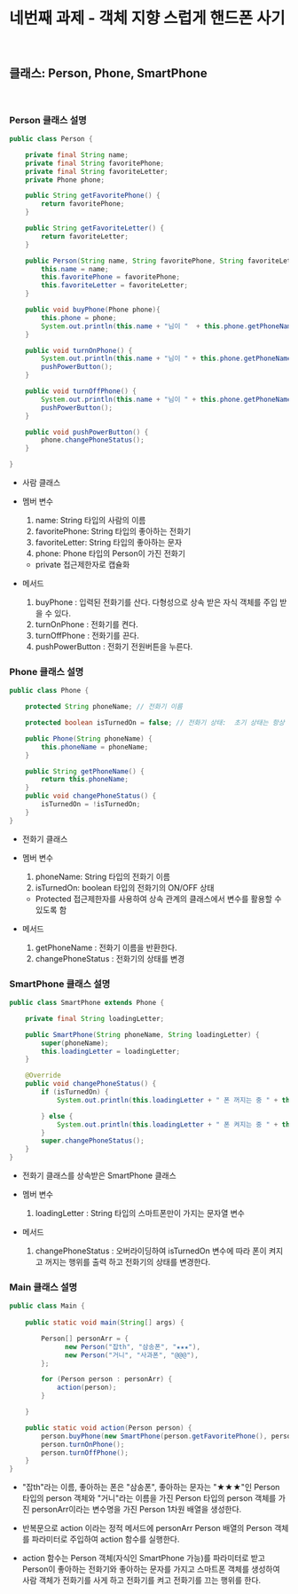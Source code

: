 

# 네번째 과제 - 객체 지향 스럽게 핸드폰 사기

<br>

## 클래스: Person, Phone, SmartPhone

<br>

### Person 클래스 설명 
```java
public class Person {

    private final String name;
    private final String favoritePhone;
    private final String favoriteLetter;
    private Phone phone;

    public String getFavoritePhone() {
        return favoritePhone;
    }

    public String getFavoriteLetter() {
        return favoriteLetter;
    }

    public Person(String name, String favoritePhone, String favoriteLetter) {
        this.name = name;
        this.favoritePhone = favoritePhone;
        this.favoriteLetter = favoriteLetter;
    }

    public void buyPhone(Phone phone){
        this.phone = phone;
        System.out.println(this.name + "님이 "  + this.phone.getPhoneName() + "을 샀습니다.");
    }

    public void turnOnPhone() {
        System.out.println(this.name + "님이 " + this.phone.getPhoneName() + "을 켰습니다.");
        pushPowerButton();
    }

    public void turnOffPhone() {
        System.out.println(this.name + "님이 " + this.phone.getPhoneName() + "을 껐습니다.");
        pushPowerButton();
    }

    public void pushPowerButton() {
        phone.changePhoneStatus();
    }

}

```
- 사람 클래스

- 멤버 변수 
     1. name: String 타입의 사람의 이름  
     2. favoritePhone: String 타입의 좋아하는 전화기  
     3. favoriteLetter: String 타입의 좋아하는 문자  
     4. phone: Phone 타입의 Person이 가진 전화기
    * private 접근제한자로 캡슐화
- 메서드
     1. buyPhone : 입력된 전화기를 산다. 다형성으로 상속 받은 자식 객체를 주입 받을 수 있다.
     2. turnOnPhone : 전화기를 켠다.
     3. turnOffPhone : 전화기를 끈다.
     4. pushPowerButton : 전화기 전원버튼을 누른다. 

### Phone 클래스 설명 
```java
public class Phone {

    protected String phoneName; // 전화기 이름

    protected boolean isTurnedOn = false; // 전화기 상태:  초기 상태는 항상 꺼져 있음

    public Phone(String phoneName) {
        this.phoneName = phoneName;
    }

    public String getPhoneName() {
        return this.phoneName;
    }
    public void changePhoneStatus() {
        isTurnedOn = !isTurnedOn;
    }
}

```
- 전화기 클래스 

- 멤버 변수 
     1. phoneName: String 타입의 전화기 이름  
     2. isTurnedOn: boolean 타입의 전화기의 ON/OFF 상태
  * Protected 접근제한자를 사용하여 상속 관계의 클래스에서 변수를 활용할 수 있도록 함  
- 메서드
     1. getPhoneName : 전화기 이름을 반환한다.
     2. changePhoneStatus : 전화기의 상태를 변경

### SmartPhone 클래스 설명 

```java
public class SmartPhone extends Phone {

    private final String loadingLetter;

    public SmartPhone(String phoneName, String loadingLetter) {
        super(phoneName);
        this.loadingLetter = loadingLetter;
    }

    @Override
    public void changePhoneStatus() {
        if (isTurnedOn) {
            System.out.println(this.loadingLetter + " 폰 꺼지는 중 " + this.loadingLetter);

        } else {
            System.out.println(this.loadingLetter + " 폰 켜지는 중 " + this.loadingLetter);
        }
        super.changePhoneStatus();
    }
}

```

- 전화기 클래스를 상속받은 SmartPhone 클래스

- 멤버 변수 
     1. loadingLetter : String 타입의 스마트폰만이 가지는 문자열 변수
- 메서드
     1. changePhoneStatus : 오버라이딩하여 isTurnedOn 변수에 따라 폰이 켜지고 꺼지는 행위를 출력 하고 전화기의 상태를 변경한다.  


### Main 클래스 설명 
```java
public class Main {
    
    public static void main(String[] args) {

        Person[] personArr = {
              new Person("잡th", "삼송폰", "★★★"),
              new Person("거니", "사과폰", "@@@"),
        };

        for (Person person : personArr) {
            action(person);
        }

    }

    public static void action(Person person) {
        person.buyPhone(new SmartPhone(person.getFavoritePhone(), person.getFavoriteLetter()));
        person.turnOnPhone();
        person.turnOffPhone();
    }
}


```

- "잡th"라는 이름, 좋아하는 폰은 "삼송폰", 좋아하는 문자는 "★★★"인 Person 타입의 person 객체와  "거니"라는 이름을 가진 Person 타입의 person 객체를 가진 personArr이라는 변수명을 가진 Person 1차원 배열을 생성한다. 

- 반복문으로 action 이라는 정적 메서드에 personArr Person 배열의 Person 객체를 파라미터로 주입하여 action 함수를 실행한다.    

- action 함수는 Person 객체(자식인 SmartPhone 가능)를 파라미터로 받고 
Person이 좋아하는 전화기와 좋아하는 문자를 가지고 스마트폰 객체를 생성하여 사람 객체가 전화기를 사게 하고 전화기를 켜고 전화기를 끄는 행위를 한다. 